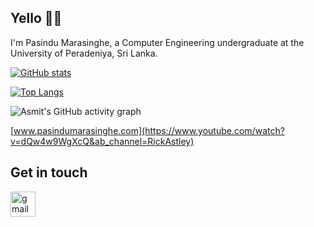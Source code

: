 ## Yello 🙋‍♂️

I'm Pasindu Marasinghe, a Computer Engineering undergraduate at the University of Peradeniya, Sri Lanka.

[![GitHub stats](https://github-readme-stats.vercel.app/api?username=pasindumarasinghe&show_icons=true&theme=radical&count_private=true)](https://github.com/anuraghazra/github-readme-stats)

[![Top Langs](https://github-readme-stats.vercel.app/api/top-langs/?username=pasindumarasinghe&show_icons=true&theme=radical&layout=compact)](https://github.com/anuraghazra/github-readme-stats)



![Asmit's GitHub activity graph](https://activity-graph.herokuapp.com/graph?username=pasindumarasinghe&hide_border=true&theme=redical)

[www.pasindumarasinghe.com](https://www.youtube.com/watch?v=dQw4w9WgXcQ&ab_channel=RickAstley)

## Get in touch

[<img src='https://cdn.jsdelivr.net/npm/simple-icons@3.0.1/icons/gmail.svg' alt='gmail' height='40'>](mailto:e17207@eng.pdn.ac.lk)  
